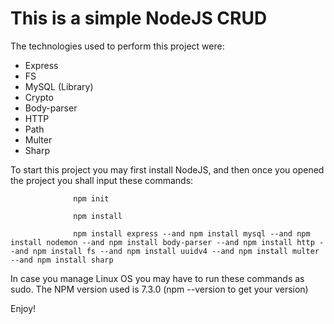 # This is a simple NodeJS CRUD
The technologies used to perform this project were:
- Express
- FS
- MySQL (Library)
- Crypto
- Body-parser
- HTTP
- Path
- Multer
- Sharp

To start this project you may first install NodeJS, and then once you opened the project you shall input these commands:

                  npm init
                  
                  npm install
                  
                  npm install express --and npm install mysql --and npm install nodemon --and npm install body-parser --and npm install http --and npm install fs --and npm install uuidv4 --and npm install multer --and npm install sharp
                  
In case you manage Linux OS you may have to run these commands as sudo.
The NPM version used is 7.3.0 (npm --version to get your version)

Enjoy!
